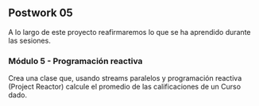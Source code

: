 ## Postwork 05

A lo largo de este proyecto reafirmaremos lo que se ha aprendido durante las sesiones.

### Módulo 5 - Programación reactiva

Crea una clase que, usando streams paralelos y programación reactiva (Project Reactor) calcule el promedio de las calificaciones de un Curso dado.
